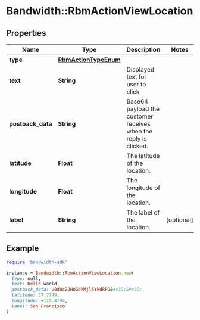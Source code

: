 # Bandwidth::RbmActionViewLocation

## Properties

| Name | Type | Description | Notes |
| ---- | ---- | ----------- | ----- |
| **type** | [**RbmActionTypeEnum**](RbmActionTypeEnum.md) |  |  |
| **text** | **String** | Displayed text for user to click |  |
| **postback_data** | **String** | Base64 payload the customer receives when the reply is clicked. |  |
| **latitude** | **Float** | The latitude of the location. |  |
| **longitude** | **Float** | The longitude of the location. |  |
| **label** | **String** | The label of the location. | [optional] |

## Example

```ruby
require 'bandwidth-sdk'

instance = Bandwidth::RbmActionViewLocation.new(
  type: null,
  text: Hello world,
  postback_data: U0dWc2JHOGdkMjl5YkdRPQ&#x3D;&#x3D;,
  latitude: 37.7749,
  longitude: -122.4194,
  label: San Francisco
)
```

